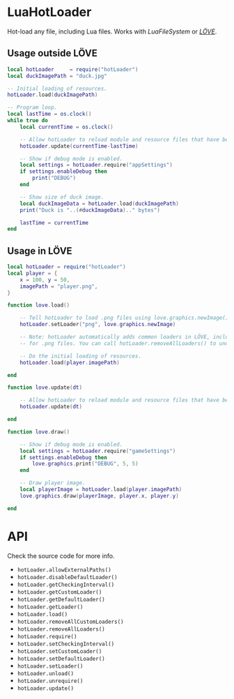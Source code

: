 # LuaHotLoader

Hot-load any file, including Lua files. Works with *LuaFileSystem* or [*LÖVE*](https://love2d.org/).



## Usage outside LÖVE

```lua
local hotLoader     = require("hotLoader")
local duckImagePath = "duck.jpg"

-- Initial loading of resources.
hotLoader.load(duckImagePath)

-- Program loop.
local lastTime = os.clock()
while true do
	local currentTime = os.clock()

	-- Allow hotLoader to reload module and resource files that have been updated.
	hotLoader.update(currentTime-lastTime)

	-- Show if debug mode is enabled.
	local settings = hotLoader.require("appSettings")
	if settings.enableDebug then
		print("DEBUG")
	end

	-- Show size of duck image.
	local duckImageData = hotLoader.load(duckImagePath)
	print("Duck is "..(#duckImageData).." bytes")

	lastTime = currentTime
end
```

## Usage in LÖVE

```lua
local hotLoader = require("hotLoader")
local player = {
	x = 100, y = 50,
	imagePath = "player.png",
}

function love.load()

	-- Tell hotLoader to load .png files using love.graphics.newImage().
	hotLoader.setLoader("png", love.graphics.newImage)

	-- Note: hotLoader automatically adds common loaders in LÖVE, including
	-- for .png files. You can call hotLoader.removeAllLoaders() to undo this.

	-- Do the initial loading of resources.
	hotLoader.load(player.imagePath)

end

function love.update(dt)

	-- Allow hotLoader to reload module and resource files that have been updated.
	hotLoader.update(dt)

end

function love.draw()

	-- Show if debug mode is enabled.
	local settings = hotLoader.require("gameSettings")
	if settings.enableDebug then
		love.graphics.print("DEBUG", 5, 5)
	end

	-- Draw player image.
	local playerImage = hotLoader.load(player.imagePath)
	love.graphics.draw(playerImage, player.x, player.y)

end
```



# API

Check the source code for more info.

- `hotLoader.allowExternalPaths()`
- `hotLoader.disableDefaultLoader()`
- `hotLoader.getCheckingInterval()`
- `hotLoader.getCustomLoader()`
- `hotLoader.getDefaultLoader()`
- `hotLoader.getLoader()`
- `hotLoader.load()`
- `hotLoader.removeAllCustomLoaders()`
- `hotLoader.removeAllLoaders()`
- `hotLoader.require()`
- `hotLoader.setCheckingInterval()`
- `hotLoader.setCustomLoader()`
- `hotLoader.setDefaultLoader()`
- `hotLoader.setLoader()`
- `hotLoader.unload()`
- `hotLoader.unrequire()`
- `hotLoader.update()`
